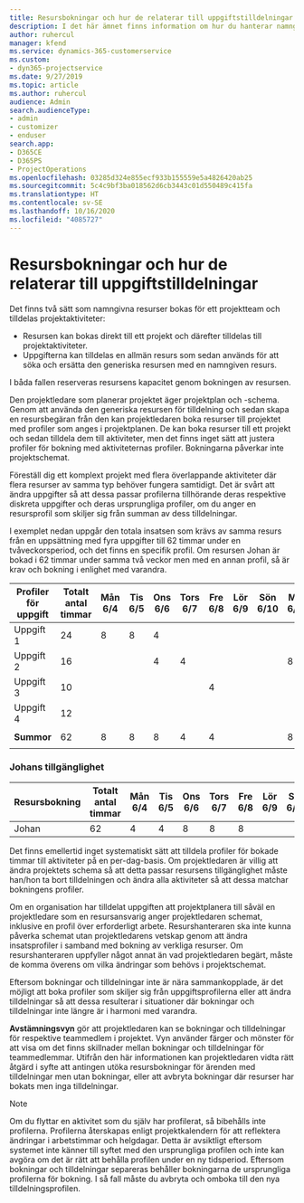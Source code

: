 ```yaml
---
title: Resursbokningar och hur de relaterar till uppgiftstilldelningar
description: I det här ämnet finns information om hur du hanterar namngivna resurser, resursbokningar och aktivitetstilldelningar samt hur de relaterar till varandra.
author: ruhercul
manager: kfend
ms.service: dynamics-365-customerservice
ms.custom:
- dyn365-projectservice
ms.date: 9/27/2019
ms.topic: article
ms.author: ruhercul
audience: Admin
search.audienceType:
- admin
- customizer
- enduser
search.app:
- D365CE
- D365PS
- ProjectOperations
ms.openlocfilehash: 03285d324e855ecf933b155559e5a4826420ab25
ms.sourcegitcommit: 5c4c9bf3ba018562d6cb3443c01d550489c415fa
ms.translationtype: HT
ms.contentlocale: sv-SE
ms.lasthandoff: 10/16/2020
ms.locfileid: "4085727"
---
```

# <a name="resource-bookings-and-how-they-relate-to-task-assignments"></a>Resursbokningar och hur de relaterar till uppgiftstilldelningar


Det finns två sätt som namngivna resurser bokas för ett projektteam och tilldelas projektaktiviteter:

- Resursen kan bokas direkt till ett projekt och därefter tilldelas till projektaktiviteter.
- Uppgifterna kan tilldelas en allmän resurs som sedan används för att söka och ersätta den generiska resursen med en namngiven resurs. 

I båda fallen reserveras resursens kapacitet genom bokningen av resursen.

Den projektledare som planerar projektet äger projektplan och -schema. Genom att använda den generiska resursen för tilldelning och sedan skapa en resursbegäran från den kan projektledaren boka resurser till projektet med profiler som anges i projektplanen. De kan boka resurser till ett projekt och sedan tilldela dem till aktiviteter, men det finns inget sätt att justera profiler för bokning med aktiviteternas profiler. Bokningarna påverkar inte projektschemat.

Föreställ dig ett komplext projekt med flera överlappande aktiviteter där flera resurser av samma typ behöver fungera samtidigt. Det är svårt att ändra uppgifter så att dessa passar profilerna tillhörande deras respektive diskreta uppgifter och deras ursprungliga profiler, om du anger en resursprofil som skiljer sig från summan av dess tilldelningar.

I exemplet nedan uppgår den totala insatsen som krävs av samma resurs från en uppsättning med fyra uppgifter till 62 timmar under en tvåveckorsperiod, och det finns en specifik profil. Om resursen Johan är bokad i 62 timmar under samma två veckor men med en annan profil, så är krav och bokning i enlighet med varandra.

| **Profiler för uppgift**    | **Totalt antal timmar** | Mån 6/4 | Tis 6/5 | Ons 6/6 | Tors 6/7 | Fre 6/8 | Lör 6/9 | Sön 6/10 | Mån 6/11 | Tis 6/12 | Ons 6/13 | Tors 6/14 | Fre 6/15 |
|----------------------|-----------------|--------|--------|--------|--------|--------|--------|---------|---------|---------|---------|---------|---------|
| Uppgift 1               | 24              | 8      | 8      | 4      |        |        |        |         |         |         | 4       |         |         |
| Uppgift 2               | 16              |        |        | 4      | 4      |        |        |         | 8       |         |         |         |         |
| Uppgift 3               | 10              |        |        |        |        | 4      |        |         |         | 4       |         | 2       |         |
| Uppgift 4               | 12              |        |        |        |        |        |        |         |         |         | 4       |         | 8       |
|                      |                 |        |        |        |        |        |        |         |         |         |         |         |         |
| **Summor**           | 62              | 8      | 8      | 8      | 4      | 4      |        |         | 8       | 4       | 8       | 2       | 8       |
|                      |                 |        |        |        |        |        |        |         |         |         |         |

### <a name="bobs-availability"></a>Johans tillgänglighet
| **Resursbokning** | **Totalt antal timmar** | Mån 6/4 | Tis 6/5 | Ons 6/6 | Tors 6/7 | Fre 6/8 | Lör 6/9 | Sön 6/10 | Mån 6/11 | Tis 6/12 | Ons 6/13 | Tors 6/14 | Fre 6/15 |
|------------------------|-----------------|--------|--------|--------|--------|--------|--------|---------|---------|---------|---------|---------|---------|
| Johan                    | 62              | 4      | 4      | 8      | 8      | 8      |        |         | 4       | 4       | 8       | 8       | 6       |

Det finns emellertid inget systematiskt sätt att tilldela profiler för bokade timmar till aktiviteter på en per-dag-basis. Om projektledaren är villig att ändra projektets schema så att detta passar resursens tillgänglighet måste han/hon ta bort tilldelningen och ändra alla aktiviteter så att dessa matchar bokningens profiler.

Om en organisation har tilldelat uppgiften att projektplanera till såväl en projektledare som en resursansvarig anger projektledaren schemat, inklusive en profil över erforderligt arbete. Resurshanteraren ska inte kunna påverka schemat utan projektledarens vetskap genom att ändra insatsprofiler i samband med bokning av verkliga resurser. Om resurshanteraren uppfyller något annat än vad projektledaren begärt, måste de komma överens om vilka ändringar som behövs i projektschemat.

Eftersom bokningar och tilldelningar inte är nära sammankopplade, är det möjligt att boka profiler som skiljer sig från uppgiftsprofilerna eller att ändra tilldelningar så att dessa resulterar i situationer där bokningar och tilldelningar inte längre är i harmoni med varandra.

**Avstämningsvyn** gör att projektledaren kan se bokningar och tilldelningar för respektive teammedlem i projektet. Vyn använder färger och mönster för att visa om det finns skillnader mellan bokningar och tilldelningar för teammedlemmar. Utifrån den här informationen kan projektledaren vidta rätt åtgärd i syfte att antingen utöka resursbokningar för ärenden med tilldelningar men utan bokningar, eller att avbryta bokningar där resurser har bokats men inga tilldelningar.

> [!NOTE]
> Om du flyttar en aktivitet som du själv har profilerat, så bibehålls inte profilerna. Profilerna återskapas enligt projektkalendern för att reflektera ändringar i arbetstimmar och helgdagar. Detta är avsiktligt eftersom systemet inte känner till syftet med den ursprungliga profilen och inte kan avgöra om det är rätt att behålla profilen under en ny tidsperiod. Eftersom bokningar och tilldelningar separeras behåller bokningarna de ursprungliga profilerna för bokning. I så fall måste du avbryta och omboka till den nya tilldelningsprofilen.

